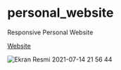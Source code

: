 # personal_website

Responsive Personal Website

<a href="http://duhanbayrak.com/">Website</a>

![Ekran Resmi 2021-07-14 21 56 44](https://user-images.githubusercontent.com/47924611/125677320-a616c51e-6e8d-43b0-a09c-f7a010924eea.png)
